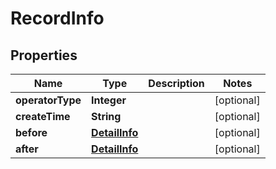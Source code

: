 

# RecordInfo


## Properties

Name | Type | Description | Notes
------------ | ------------- | ------------- | -------------
**operatorType** | **Integer** |  |  [optional]
**createTime** | **String** |  |  [optional]
**before** | [**DetailInfo**](DetailInfo.md) |  |  [optional]
**after** | [**DetailInfo**](DetailInfo.md) |  |  [optional]



